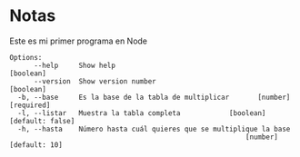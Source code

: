 # Notas
Este es mi primer programa en Node
```
Options:
      --help     Show help                                             [boolean]
      --version  Show version number                                   [boolean]
  -b, --base     Es la base de la tabla de multiplicar       [number] [required]
  -l, --listar   Muestra la tabla completa            [boolean] [default: false]
  -h, --hasta    Número hasta cuál quieres que se multiplique la base
                                                          [number] [default: 10]
```                                                          